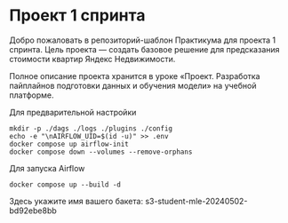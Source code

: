 # Проект 1 спринта

Добро пожаловать в репозиторий-шаблон Практикума для проекта 1 спринта. Цель проекта — создать базовое решение для предсказания стоимости квартир Яндекс Недвижимости.

Полное описание проекта хранится в уроке «Проект. Разработка пайплайнов подготовки данных и обучения модели» на учебной платформе.

Для предварительной настройки
```
mkdir -p ./dags ./logs ./plugins ./config
echo -e "\nAIRFLOW_UID=$(id -u)" >> .env
docker compose up airflow-init
docker compose down --volumes --remove-orphans
```

Для запуска Airflow
```
docker compose up --build -d
```

Здесь укажите имя вашего бакета: s3-student-mle-20240502-bd92ebe8bb
